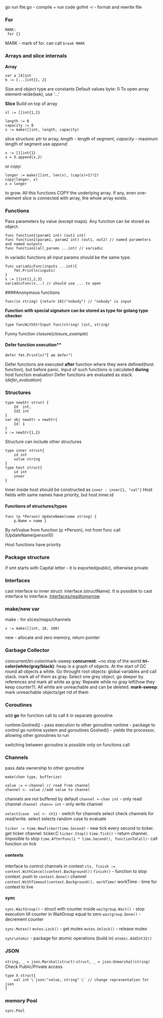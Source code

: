 go run file.go - compile + run code
gofmt -r  - format and rewrite file 

### For

```
MARK:
 for {}
```
MARK - mark of for. can call ```break MARK ```

### Arrays and slice internals

**Array**
```golang
var a [4]int
b := [...]int{1, 2}
```
Size and object type are constants
Default values
byte: 0
To open array element-wide(kek), use '...'

**Slice**
Build on top of array
```
sl := []int{1,2}

length := 0
capacity := 0
s := make([]int, length, capacity)
```
slice structure: *ptr* to array, *length* - length of segment, *capacity* - maximum length of segment
use *append*:
```
x := [1]int{1}
x = X.append(x,2)
```
or *copy*:
```
longer := make([]int, len(x), (cap(x)+1)*2)
copy(longer, x)
x = longer
```
to grow. All this functions *COPY* the underlying array. 
If any, even one-element slice is connected with array, the whole array exists.

### Functions
Pass parameters by value (except maps).
Any function can be stored as object.

```
func function1(param1 int) (out1 int)
func function1(param1, param2 int) (out1, out2) // named parameters and named outputs
func function1(all_params ...int) // variadic
```
In variadic functions all input params should be the same type.
```
func variadicFunc(inputs ...int){
	fmt.Println(inputs)
}
x := []int{1,2,3}
variadicFunc(x...) // should use ... to open
```

####Anonymous functions
```
func(in string) {return 10}("nobody") // "nobody" is input

```

**Function with special signature can be stored as type for golang type checker**
```
type funcWithStrInput func(string) (int, string)
```
Funny function closure(*closure_example*)

#### Defer function execution**
```
defer fmt.Println("I am defer")
```
Defer functions are executed **after** function where they were defined(host function), but before panic.
Input of such functions is calculated **during** host function evaluation
Defer functions are evaluated as stack. (*defer_evaluation*)

### Structures
```
type newStr struct {
	Id 	int,
	Id2 int
}
var obj newStr = newStr{
	Id: 1
}
x := newStr{1,2}
```
Structure can include other structures
```
type inner struct{
	id int 
	value string
}
type host struct{
	id int
	inner
}
```
Inner inside host should be constructed as  ```inner : inner{1, "val"}```
Host fields with same names have priority, but host.inner.id 

#### Functions of structures/types

```
func (p *Person) UpdateName(name string) {
	p.Name = name }
```
By ref/value from function (p \*Person), not from func call (UpdateName(person1))

Host functions have priority


### Package structure
if smt starts with Capital letter - it is exported(public), otherwise private

### Interfaces

cast interface to inner struct: interface.(structName). It is possible to cast interface to interface.
[Interfaces/readtomorrow](https://www.tapirgames.com/blog/golang-interface-implementation)

### make/new var

make - for slices/maps/channels
```
s := make([]int, 10, 100)
````
new - allocate and zero memory, return pointer

### Garbage Collector
concurrent/tri-color/mark-sweep
**concurrent**:  ~no stop of the world 
**tri-color(white/gray/black)**: heap is a graph of objects. At the start of GC round all objects a white. Go throught root objects: global variables and call stack. mark all of them as gray. Select one grey object, go deeper by references and mark all white as gray. Repeate while no gray left(how they keep counter?). All white are unreachable and can be deleted.
**mark-sweep**: mark unreachable objects/get rid of them


### Coroutines
add **go** for function call to call it in separate goroutine

runtime.Goshed() - pass execution to other goroutine
runtime - package to control go runtime system and goroutines
Goshed() - yields the processor, allowing other goroutines to run

switching between goroutins is possible only on functions call

### Channels
pass data ownership to other goroutine
```golang
make(chan type, bufferize)

value := <-channel // read from channel
channel <- value //add value to channel
```
channels are not buffered by default
```channel <-chan int``` - only read channel
```channel chan<= int``` - only write channel

```select{case  val <- ch1}``` - switch for channels
select check channels for read/write.
select selects random case to evaluate

```ticker := time.NewTicker(time.Second)``` - new tick every second to ticker. 
get ticker channel: ticker.C 
```ticker.Stop()```
```time.Tick()``` - return channel. imposible to stop
```time.AfterFunc(1 * time.Second(), functionToCall)```- call function on tick

#### contexts
interface to control channels in context
```ctx, finish := context.WithCancel(context.Background())```
```finish()``` - function to stop context. push to ```context.Done()``` channel
```context.WithTimeout(context.Background(), workTime)```
workTime - time for context to live

#### sync
```sync.WaitGroup()``` - struct with counter inside
```waitgroup.Wait()``` - stop execution till counter in WaitGroup equal to zero
```waitgroup.Done()``` - decrement counter

```sync.Mutex()```
```mutex.Lock()``` - get mutex
```mutex.Unlock()``` - release mutex

```sync\atomic``` - package for atomic operations (build in)
```atomic.AddInt32()```

### JSON

```string, _ = json.Marshal(struct)```
```struct, _ = json.Unmarshal(string)```
Check Public/Private access
```
type X struct{
	val int \`json:"value, string" \` // change representation for json
}
```

### memory Pool
```sync.Pool```